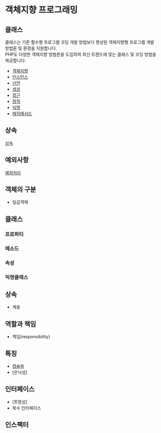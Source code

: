 # 객체지향 프로그래밍


## 클래스
클래스는 기존 함수형 프로그램 코딩 개발 방법보다 향상된 객체지향형 프로그램 개발 방법론 및 환경을 지원합니다.  
PHP도 다양한 객체지향 방법론을 도입하여 최신 트렌드에 맞는 클래스 및 코딩 방법을 제공합니다. 

* [객체지향](./class)
* [인스턴스](./clss/instance)
* [선언](./clss/선언)
* [생성](./clss/생성)
* [접근](./clss/접근)
* [정적](./clss/정적)
* [익명](./clss/익명)
* [매직메서드](./clss/매직메서드)

## 상속
[상속](./extends)


## 예외사항
[예외처리](./Exception)




## 객체의 구분
* 일급객체

## 클래스

### 프로퍼티

### 메소드


### 속성




### 익명클래스



## 상속
* 계층


## 역할과 책임
* 책임(responsibility)

## 특징
* [캡슐화](./캡슐화)
* [은닉성]


## 인터페이스
* [투명성]
* 복수 인터페이스


## 인스팩터



